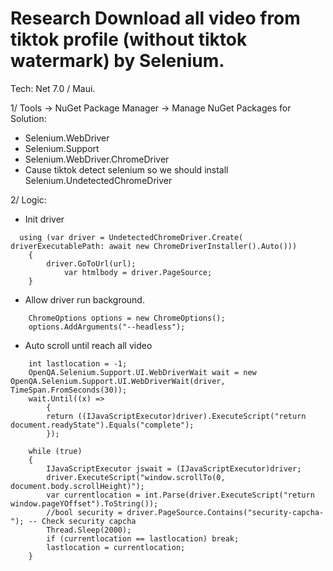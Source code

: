# Research Download all video from tiktok profile (without tiktok watermark) by Selenium.
Tech: Net 7.0 / Maui. 

1/ Tools -> NuGet Package Manager -> Manage NuGet Packages for Solution:
  + Selenium.WebDriver
  + Selenium.Support
  + Selenium.WebDriver.ChromeDriver
  + Cause tiktok detect selenium so we should install Selenium.UndetectedChromeDriver

2/ Logic:

  + Init driver 
```
  using (var driver = UndetectedChromeDriver.Create( driverExecutablePath: await new ChromeDriverInstaller().Auto()))
	{
		driver.GoToUrl(url);
        	var htmlbody = driver.PageSource;
	}
```
 + Allow driver run background.
```
	ChromeOptions options = new ChromeOptions();
	options.AddArguments("--headless");
```
+ Auto scroll until reach all video
```
	int lastlocation = -1;
	OpenQA.Selenium.Support.UI.WebDriverWait wait = new OpenQA.Selenium.Support.UI.WebDriverWait(driver, TimeSpan.FromSeconds(30));
	wait.Until((x) =>
		{
		return ((IJavaScriptExecutor)driver).ExecuteScript("return document.readyState").Equals("complete");
		});

	while (true)
	{
		IJavaScriptExecutor jswait = (IJavaScriptExecutor)driver;
		driver.ExecuteScript("window.scrollTo(0, document.body.scrollHeight)");
		var currentlocation = int.Parse(driver.ExecuteScript("return window.pageYOffset").ToString());
		//bool security = driver.PageSource.Contains("security-capcha-"); -- Check security capcha
		Thread.Sleep(2000);
		if (currentlocation == lastlocation) break;
		lastlocation = currentlocation;
	}
```

